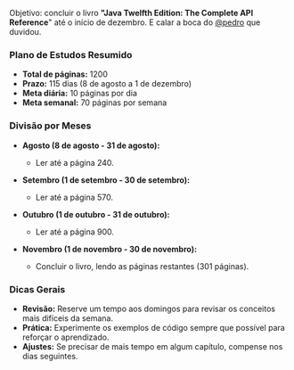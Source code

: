 Objetivo: concluir o livro **"Java Twelfth Edition: The Complete API Reference**" até o início de dezembro. E calar a boca do [@pedro](https://github.com/pedrohff) que duvidou.

### **Plano de Estudos Resumido**

- **Total de páginas:** 1200
- **Prazo:** 115 dias (8 de agosto a 1 de dezembro)
- **Meta diária:** 10 páginas por dia
- **Meta semanal:** 70 páginas por semana

### **Divisão por Meses**

- **Agosto (8 de agosto - 31 de agosto):**
    - Ler até a página 240.

- **Setembro (1 de setembro - 30 de setembro):**
    - Ler até a página 570.

- **Outubro (1 de outubro - 31 de outubro):**
    - Ler até a página 900.

- **Novembro (1 de novembro - 30 de novembro):**
    - Concluir o livro, lendo as páginas restantes (301 páginas).

### **Dicas Gerais**
- **Revisão:** Reserve um tempo aos domingos para revisar os conceitos mais difíceis da semana.
- **Prática:** Experimente os exemplos de código sempre que possível para reforçar o aprendizado.
- **Ajustes:** Se precisar de mais tempo em algum capítulo, compense nos dias seguintes.
